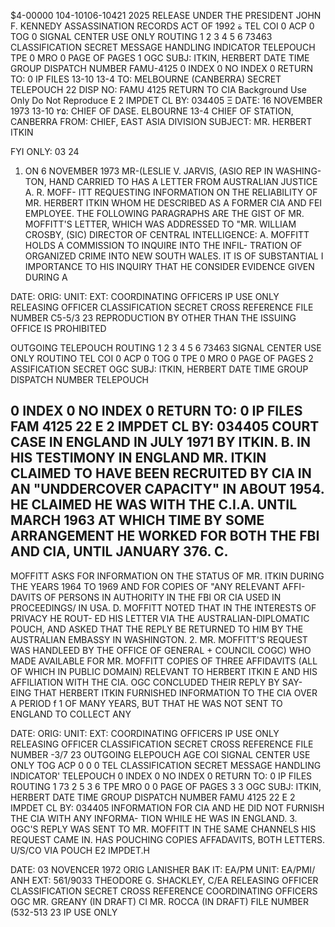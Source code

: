 $4-00000
104-10106-10421
2025 RELEASE UNDER THE PRESIDENT JOHN F. KENNEDY ASSASSINATION RECORDS ACT OF 1992
ة
TEL
COI 0
ACP 0
TOG 0
SIGNAL CENTER USE ONLY
ROUTING
1
2
3
4
5
6
73463
CLASSIFICATION
SECRET
MESSAGE HANDLING INDICATOR
TELEPOUCH
TPE 0
MRO 0
PAGE
OF
PAGES
1
OGC SUBJ: ITKIN, HERBERT
DATE TIME GROUP
DISPATCH NUMBER
FAMU-4125
0 INDEX 0 NO INDEX
0 RETURN TO:
0 IP FILES
13-10
13-4
TO: MELBOURNE (CANBERRA)
SECRET TELEPOUCH
22
DISP NO: FAMU 4125
RETURN TO CIA
Background Use Only
Do Not Reproduce
E 2 IMPDET
CL BY: 034405
Ξ
DATE: 16 NOVEMBER 1973
13-10
۲۵:
CHIEF OF DASE. ELBOURNE
13-4
CHIEF OF STATION, CANBERRA
FROM: CHIEF, EAST ASIA DIVISION
SUBJECT: MR. HERBERT ITKIN

FYI ONLY:
03
24
1. ON 6 NOVEMBER 1973 MR-(LESLIE V. JARVIS, (ASIO REP IN WASHING-
TON, HAND CARRIED TO HAS A LETTER FROM AUSTRALIAN JUSTICE A. R. MOFF-
ITT REQUESTING INFORMATION ON THE RELIABILITY OF MR. HERBERT ITKIN
WHOM HE DESCRIBED AS A FORMER CIA AND FEI EMPLOYEE. THE FOLLOWING
PARAGRAPHS ARE THE GIST OF MR. MOFFITT'S LETTER, WHICH WAS ADDRESSED
TO "MR. WILLIAM CROSBY, (SIC) DIRECTOR OF CENTRAL INTELLIGENCE:
A.
MOFFITT HOLDS A COMMISSION TO INQUIRE INTO THE INFIL-
TRATION OF ORGANIZED CRIME INTO NEW SOUTH WALES. IT IS OF SUBSTANTIAL
I IMPORTANCE TO HIS INQUIRY THAT HE CONSIDER EVIDENCE GIVEN DURING A

DATE:
ORIG:
UNIT:
EXT:
COORDINATING OFFICERS
IP USE ONLY
RELEASING OFFICER
CLASSIFICATION
SECRET
CROSS REFERENCE
FILE NUMBER
C5-5/3
23
REPRODUCTION BY OTHER THAN THE ISSUING OFFICE IS PROHIBITED

OUTGOING TELEPOUCH
ROUTING
1
2
3
4
5
6
73463
SIGNAL CENTER USE ONLY
ROUTINO
TEL
COI 0
ACP 0
TOG 0
TPE 0
MRO 0
PAGE
OF PAGES
2
ASSIFICATION
SECRET
OGC SUBJ: ITKIN, HERBERT
DATE TIME GROUP
DISPATCH NUMBER
TELEPOUCH

0 INDEX 0 NO INDEX
0 RETURN TO:
0 IP FILES
FAM 4125
22
E 2 IMPDET
CL BY: 034405
COURT CASE IN ENGLAND IN JULY 1971 BY ITKIN.
B. IN HIS TESTIMONY IN ENGLAND MR. ITKIN CLAIMED TO HAVE
BEEN RECRUITED BY CIA IN AN "UNDDERCOVER CAPACITY" IN ABOUT 1954. НЕ
CLAIMED HE WAS WITH THE C.I.A. UNTIL MARCH 1963 AT WHICH TIME BY SOME
ARRANGEMENT HE WORKED FOR BOTH THE FBI AND CIA, UNTIL JANUARY 376.
С.
-
MOFFITT ASKS FOR INFORMATION ON THE STATUS OF MR. ITKIN
DURING THE YEARS 1964 TO 1969 AND FOR COPIES OF "ANY RELEVANT AFFI-
DAVITS OF PERSONS IN AUTHORITY IN THE FBI OR CIA USED IN PROCEEDINGS/
IN USA.
D.
MOFFITT NOTED THAT IN THE INTERESTS OF PRIVACY HE ROUT-
ED HIS LETTER VIA THE AUSTRALIAN-DIPLOMATIC POUCH, AND ASKED THAT THE
REPLY BE RETURNED TO HIM BY THE AUSTRALIAN EMBASSY IN WASHINGTON.
2.
MR. MOFFITT'S REQUEST WAS HANDLEED BY THE OFFICE OF GENERAL
+
COUNCIL COGC) WHO MADE AVAILABLE FOR MR. MOFFITT COPIES OF THREE
AFFIDAVITS (ALL OF WHICH IN PUBLIC DOMAIN) RELEVANT TO HERBERT ITKIN
E AND HIS AFFILIATION WITH THE CIA. OGC CONCLUDED THEIR REPLY BY SAY-
EING THAT HERBERT ITKIN FURNISHED INFORMATION TO THE CIA OVER A PERIOD
f
1 OF MANY YEARS, BUT THAT HE WAS NOT SENT TO ENGLAND TO COLLECT ANY

DATE:
ORIG:
UNIT:
EXT:
COORDINATING OFFICERS
IP USE ONLY
RELEASING OFFICER
CLASSIFICATION
SECRET
CROSS REFERENCE
FILE NUMBER
-3/7
23
OUTGOING ELEPOUCH
AGE
COI
SIGNAL CENTER USE ONLY
TOG
ACP
0
0
0
TEL
CLASSIFICATION
SECRET
MESSAGE HANDLING INDICATOR'
TELEPOUCH
0
INDEX 0 NO INDEX
0
RETURN TO:
0
IP FILES
ROUTING
1
73
2
5
3
6
ΤΡΕ
MRO
0
0
PAGE
OF PAGES
3
3
OGC SUBJ: ITKIN, HERBERT
DATE TIME GROUP
DISPATCH NUMBER
FAMU 4125
22
E 2 IMPDET
CL BY: 034405
INFORMATION FOR CIA AND HE DID NOT FURNISH THE CIA WITH ANY INFORMA-
TION WHILE HE WAS IN ENGLAND.
3. OGC'S REPLY WAS SENT TO MR. MOFFITT IN THE SAME CHANNELS HIS
REQUEST CAME IN. HAS POUCHING COPIES AFFADAVITS, BOTH LETTERS.
U/S/CO VIA POUCH
E2 IMPDET.H

DATE:
03 NOVENCER 1972
ORIG LANISHER BAK
IT: EA/PM
UNIT: EA/PMΙ/ΑΝΗ
EXT: 561/9033
THEODORE G. SHACKLEY, C/EA
RELEASING OFFICER
CLASSIFICATION
SECRET
CROSS REFERENCE
COORDINATING OFFICERS
OGC MR. GREANY (IN DRAFT)
CI MR. ROCCA (IN DRAFT)
FILE NUMBER (532-513
23
IP USE ONLY
